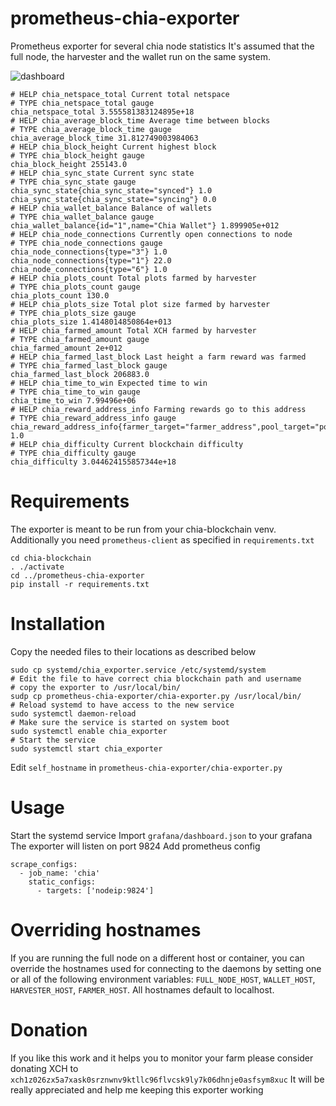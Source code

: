 # prometheus-chia-exporter
Prometheus exporter for several chia node statistics
It's assumed that the full node, the harvester and the wallet run on the same system.

![dashboard](https://github.com/speedmann/prometheus-chia-exporter/blob/main/screenshots/dashboard.png?raw=true)

```
# HELP chia_netspace_total Current total netspace
# TYPE chia_netspace_total gauge
chia_netspace_total 3.555581383124895e+18
# HELP chia_average_block_time Average time between blocks
# TYPE chia_average_block_time gauge
chia_average_block_time 31.812749003984063
# HELP chia_block_height Current highest block
# TYPE chia_block_height gauge
chia_block_height 255143.0
# HELP chia_sync_state Current sync state
# TYPE chia_sync_state gauge
chia_sync_state{chia_sync_state="synced"} 1.0
chia_sync_state{chia_sync_state="syncing"} 0.0
# HELP chia_wallet_balance Balance of wallets
# TYPE chia_wallet_balance gauge
chia_wallet_balance{id="1",name="Chia Wallet"} 1.899905e+012
# HELP chia_node_connections Currently open connections to node
# TYPE chia_node_connections gauge
chia_node_connections{type="3"} 1.0
chia_node_connections{type="1"} 22.0
chia_node_connections{type="6"} 1.0
# HELP chia_plots_count Total plots farmed by harvester
# TYPE chia_plots_count gauge
chia_plots_count 130.0
# HELP chia_plots_size Total plot size farmed by harvester
# TYPE chia_plots_size gauge
chia_plots_size 1.4148014850864e+013
# HELP chia_farmed_amount Total XCH farmed by harvester
# TYPE chia_farmed_amount gauge
chia_farmed_amount 2e+012
# HELP chia_farmed_last_block Last height a farm reward was farmed
# TYPE chia_farmed_last_block gauge
chia_farmed_last_block 206883.0
# HELP chia_time_to_win Expected time to win 
# TYPE chia_time_to_win gauge
chia_time_to_win 7.99496e+06
# HELP chia_reward_address_info Farming rewards go to this address 
# TYPE chia_reward_address_info gauge
chia_reward_address_info{farmer_target="farmer_address",pool_target="pool_address"} 1.0
# HELP chia_difficulty Current blockchain difficulty 
# TYPE chia_difficulty gauge
chia_difficulty 3.044624155857344e+18
```

# Requirements
The exporter is meant to be run from your chia-blockchain venv. Additionally you need `prometheus-client` as specified in `requirements.txt`

```
cd chia-blockchain
. ./activate
cd ../prometheus-chia-exporter
pip install -r requirements.txt
```

# Installation
Copy the needed files to their locations as described below

```
sudo cp systemd/chia_exporter.service /etc/systemd/system
# Edit the file to have correct chia blockchain path and username
# copy the exporter to /usr/local/bin/
sudp cp prometheus-chia-exporter/chia-exporter.py /usr/local/bin/
# Reload systemd to have access to the new service
sudo systemctl daemon-reload
# Make sure the service is started on system boot
sudo systemctl enable chia_exporter
# Start the service
sudo systemctl start chia_exporter
```


Edit `self_hostname` in `prometheus-chia-exporter/chia-exporter.py` 

# Usage
Start the systemd service
Import `grafana/dashboard.json` to your grafana
The exporter will listen on port 9824
Add prometheus config

```
scrape_configs:
  - job_name: 'chia'
    static_configs:
      - targets: ['nodeip:9824']
```

# Overriding hostnames

If you are running the full node on a different host or container, you can override the hostnames used for connecting to the daemons by setting one or all of the following environment variables: `FULL_NODE_HOST`, `WALLET_HOST`, `HARVESTER_HOST`, `FARMER_HOST`. All hostnames default to localhost.

# Donation
If you like this work and it helps you to monitor your farm please consider donating XCH to `xch1z026zx5a7xask0srznwnv9ktllc96flvcsk9ly7k06dhnje0asfsym8xuc`
It will be really appreciated and help me keeping this exporter working

